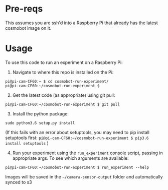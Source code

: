 # Pre-reqs
This assumes you are ssh'd into a Raspberry Pi that already has the latest cosmobot image on it. 

# Usage
To use this code to run an experiment on a Raspberry Pi:
1. Navigate to where this repo is installed on the Pi:
```
pi@pi-cam-CF60:~ $ cd cosmobot-run-experiment/
pi@pi-cam-CF60:~/cosmobot-run-experiment $
```

2. Get the latest code (as appropriate) using git pull:
```
pi@pi-cam-CF60:~/cosmobot-run-experiment $ git pull
```

3. Install the python package:
```
sudo python3.6 setup.py install
```

(If this fails with an error about setuptools, you may need to pip install setuptools first:
    ```
    pi@pi-cam-CF60:~/cosmobot-run-experiment $ pip3.6 install setuptools
    ```
)

4. Run your experiment using the `run_experiment` console script, passing in appropriate args. To see which arguments are available:
```
pi@pi-cam-CF60:~/cosmobot-run-experiment $ run_experiment --help
```

Images will be saved in the `~/camera-sensor-output` folder and automatically synced to s3
